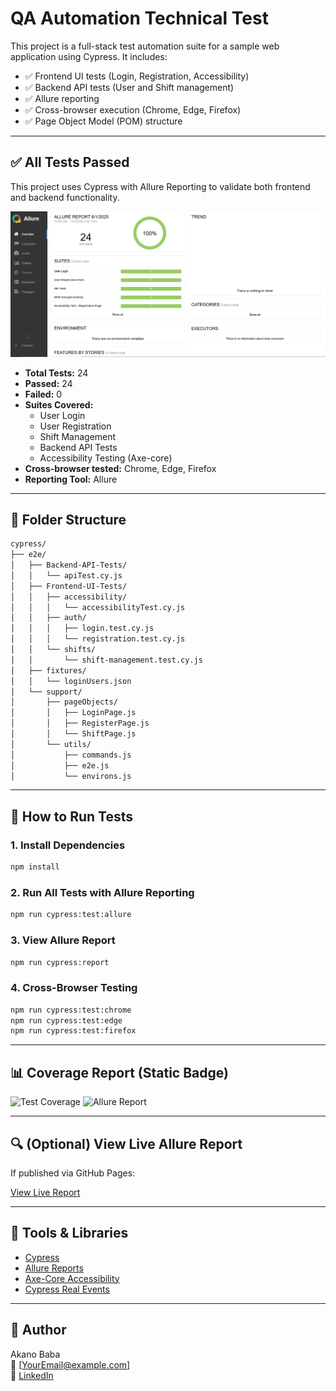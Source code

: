 # QA Automation Technical Test

This project is a full-stack test automation suite for a sample web application using Cypress. It includes:

- ✅ Frontend UI tests (Login, Registration, Accessibility)
- ✅ Backend API tests (User and Shift management)
- ✅ Allure reporting
- ✅ Cross-browser execution (Chrome, Edge, Firefox)
- ✅ Page Object Model (POM) structure

---

## ✅ All Tests Passed

This project uses Cypress with Allure Reporting to validate both frontend and backend functionality.

![Allure Report - 100% Passed](./assets/allure-report.png)

- **Total Tests:** 24  
- **Passed:** 24  
- **Failed:** 0  
- **Suites Covered:**  
  - User Login  
  - User Registration  
  - Shift Management  
  - Backend API Tests  
  - Accessibility Testing (Axe-core)  
- **Cross-browser tested:** Chrome, Edge, Firefox  
- **Reporting Tool:** Allure

---

## 📁 Folder Structure

```bash
cypress/
├── e2e/
│   ├── Backend-API-Tests/
│   │   └── apiTest.cy.js
│   ├── Frontend-UI-Tests/
│   │   ├── accessibility/
│   │   │   └── accessibilityTest.cy.js
│   │   ├── auth/
│   │   │   ├── login.test.cy.js
│   │   │   └── registration.test.cy.js
│   │   └── shifts/
│   │       └── shift-management.test.cy.js
│   ├── fixtures/
│   │   └── loginUsers.json
│   └── support/
│       ├── pageObjects/
│       │   ├── LoginPage.js
│       │   ├── RegisterPage.js
│       │   └── ShiftPage.js
│       └── utils/
│           ├── commands.js
│           ├── e2e.js
│           └── environs.js
```

---

## 🚀 How to Run Tests

### 1. Install Dependencies

```bash
npm install
```

### 2. Run All Tests with Allure Reporting

```bash
npm run cypress:test:allure
```

### 3. View Allure Report

```bash
npm run cypress:report
```

### 4. Cross-Browser Testing

```bash
npm run cypress:test:chrome
npm run cypress:test:edge
npm run cypress:test:firefox
```

---

## 📊 Coverage Report (Static Badge)

![Test Coverage](https://img.shields.io/badge/Test--Run-24%20passed-brightgreen)
![Allure Report](https://img.shields.io/badge/Allure-Report-blueviolet)

---

## 🔍 (Optional) View Live Allure Report

If published via GitHub Pages:

[View Live Report](https://akan-baba.github.io/QA-Automation-Technical-Test/)

---

## 🧪 Tools & Libraries

- [Cypress](https://www.cypress.io/)
- [Allure Reports](https://docs.qameta.io/allure/)
- [Axe-Core Accessibility](https://github.com/dequelabs/axe-core)
- [Cypress Real Events](https://github.com/dmtrKovalenko/cypress-real-events)

---

## 👤 Author

Akano Baba  
📧 [YourEmail@example.com]  
🔗 [LinkedIn](https://www.linkedin.com/in/yourprofile)